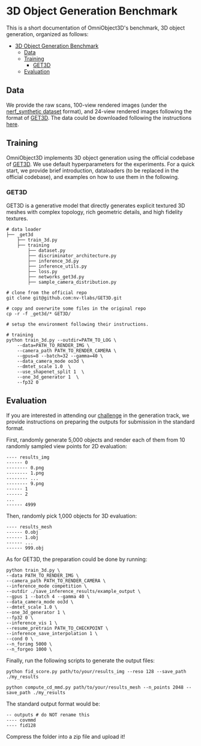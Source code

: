 # 3D Object Generation Benchmark

This is a short documentation of OmniObject3D's benchmark, 3D object generation, organized as follows:

- [3D Object Generation Benchmark](#3d-object-generation-benchmark)
  - [Data](##Data)
  - [Training](##Training)
    - [GET3D](###GET3D)
  - [Evaluation](##Evaluation)

## Data
We provide the raw scans, 100-view rendered images (under the [nerf_synthetic dataset](https://github.com/bmild/nerf) format), and 24-view rendered images following the format of [GET3D](https://github.com/nv-tlabs/GET3D). The data could be downloaded following the instructions [here](https://github.com/omniobject3d/OmniObject3D#download-the-dataset).

## Training
OmniObject3D implements 3D object generation using the official codebase of [GET3D](https://github.com/nv-tlabs/GET3D). We use default hyperparameters for the experiments. 
For a quick start, we provide brief introduction, dataloaders (to be replaced in the official codebase), and examples on how to use them in the following.

### GET3D
GET3D is a generative model that directly generates explicit textured 3D meshes with complex topology, rich geometric details, and high fidelity textures.
```
# data loader
├── _get3d 
    ├── train_3d.py
    ├── training
        ├── dataset.py
        ├── discriminator_architecture.py
        ├── inference_3d.py
        ├── inference_utils.py
        ├── loss.py
        ├── networks_get3d.py
        ├── sample_camera_distribution.py
    
# clone from the official repo
git clone git@github.com:nv-tlabs/GET3D.git

# copy and overwrite some files in the original repo
cp -r -f _get3d/* GET3D/

# setup the environment following their instructions.

# training 
python train_3d.py --outdir=PATH_TO_LOG \
    --data=PATH_TO_RENDER_IMG \
    --camera_path PATH_TO_RENDER_CAMERA \
    --gpus=8 --batch=32 --gamma=40 \
    --data_camera_mode oo3d \  
    --dmtet_scale 1.0  \
    --use_shapenet_split 1  \
    --one_3d_generator 1  \
    --fp32 0
```

## Evaluation
If you are interested in attending our [challenge]() in the generation track, we provide instructions on preparing the outputs for submission in the standard format.


First, randomly generate 5,000 objects and render each of them from 10 randomly sampled view points for 2D evaluation:
```
---- results_img
------ 0
-------- 0.png
-------- 1.png
-------- ...
-------- 9.png
------ 1
------ 2
...
------ 4999
```
Then, randomly pick 1,000 objects for 3D evaluation:
```
---- results_mesh
------ 0.obj
------ 1.obj
------ ...
------ 999.obj
```

As for GET3D, the preparation could be done by running: 
```
python train_3d.py \
--data PATH_TO_RENDER_IMG \
--camera_path PATH_TO_RENDER_CAMERA \ 
--inference_mode competition \
--outdir ./save_inference_results/example_output \  
--gpus 1 --batch 4 --gamma 40 \
--data_camera_mode oo3d \
--dmtet_scale 1.0 \
--one_3d_generator 1 \
--fp32 0 \
--inference_vis 1 \
--resume_pretrain PATH_TO_CHECKPOINT \
--inference_save_interpolation 1 \
--cond 0 \
--n_forimg 5000 \
--n_forgeo 1000 \

```

Finally, run the following scripts to generate the output files:
```
python fid_score.py path/to/your/results_img --reso 128 --save_path ./my_results

python compute_cd_mmd.py path/to/your/results_mesh --n_points 2048 --save_path ./my_results
```

The standard output format would be:
```
-- outputs # do NOT rename this
---- covmmd
---- fid128
```
Compress the folder into a zip file and upload it!
